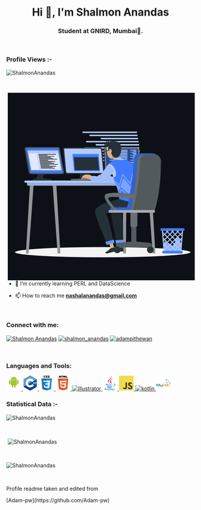 <h1 align="center">Hi 👋, I'm Shalmon Anandas</h1>
<h3 align="center">Student at GNIRD, Mumbai🌟.</h3>

<br>

<p align="right"> <h3>Profile Views :-</h3> <img src="https://komarev.com/ghpvc/?username=ShalmonAnandas&style=flat-square"
    alt="ShalmonAnandas" /> 
  </p>
  
  <br>
  
<p><img align="right" src="https://github.com/ShalmonAnandas/ShalmonAnandas/blob/main/animation_500_kxa883sd.gif" alt="adam-pw" /></p>

- 🌱 I’m currently learning PERL and DataScience

- 📫 How to reach me **nashalanandas@gmail.com**
<br>
<h3 align="left">Connect with me:</h3>
<p align="left">
  <a href="https://www.linkedin.com/in/shalmon-anandas-466845206/" target="blank"><img align="center"
      src="https://raw.githubusercontent.com/rahuldkjain/github-profile-readme-generator/master/src/images/icons/Social/linked-in-alt.svg"
      alt="Shalmon Anandas" height="30" width="40" /></a>
  <a href="https://www.instagram.com/shalmon_anandas/" target="blank"><img align="center"
      src="https://raw.githubusercontent.com/rahuldkjain/github-profile-readme-generator/master/src/images/icons/Social/instagram.svg"
      alt="shalmon_anandas" height="30" width="40" /></a>
 <a href="https://www.twitch.tv/shalmonanandas" target="blank"><img align="center"
      src="https://raw.githubusercontent.com/rahuldkjain/github-profile-readme-generator/master/src/images/icons/Social/twitch.svg"
      alt="adampithewan" height="30" width="40" /></a>
</p>

<br>

<h3 align="left">Languages and Tools:</h3>
<p align="left"> 
<a href="https://developer.android.com" target="_blank" rel="noreferrer"> <img
      src="https://raw.githubusercontent.com/devicons/devicon/master/icons/android/android-original-wordmark.svg"
      alt="android" width="40" height="40" /> </a>      
<a href="https://www.w3schools.com/cpp/" target="_blank" rel="noreferrer">
    <img src="https://raw.githubusercontent.com/devicons/devicon/master/icons/cplusplus/cplusplus-original.svg"
      alt="cplusplus" width="40" height="40" /> </a> 
<a href="https://www.w3schools.com/css/" target="_blank"
    rel="noreferrer"> <img
      src="https://raw.githubusercontent.com/devicons/devicon/master/icons/css3/css3-original-wordmark.svg" alt="css3"
      width="40" height="40" /> </a> 
<a href="https://www.w3.org/html/" target="_blank" rel="noreferrer"> <img
      src="https://raw.githubusercontent.com/devicons/devicon/master/icons/html5/html5-original-wordmark.svg"
      alt="html5" width="40" height="40" /> </a> 
<a href="https://www.adobe.com/in/products/illustrator.html"
    target="_blank" rel="noreferrer"> <img
      src="https://www.vectorlogo.zone/logos/adobe_illustrator/adobe_illustrator-icon.svg" alt="illustrator" width="40"
      height="40" /> </a> 
<a href="https://www.java.com" target="_blank" rel="noreferrer"> <img
      src="https://raw.githubusercontent.com/devicons/devicon/master/icons/java/java-original.svg" alt="java" width="40"
      height="40" /> </a> 
<a href="https://developer.mozilla.org/en-US/docs/Web/JavaScript" target="_blank"
    rel="noreferrer"> <img
      src="https://raw.githubusercontent.com/devicons/devicon/master/icons/javascript/javascript-original.svg"
      alt="javascript" width="40" height="40" /> </a> 
<a href="https://kotlinlang.org" target="_blank" rel="noreferrer">
    <img src="https://www.vectorlogo.zone/logos/kotlinlang/kotlinlang-icon.svg" alt="kotlin" width="40" height="40" />
  </a> <a href="https://www.mysql.com/" target="_blank" rel="noreferrer"> <img
      src="https://raw.githubusercontent.com/devicons/devicon/master/icons/mysql/mysql-original-wordmark.svg"
      alt="mysql" width="40" height="40" /> </a> </a> 
      
<br>

<h3>Statistical Data :-</h3>
<p><img align="center"
    src="https://github-readme-stats.vercel.app/api/top-langs?username=ShalmonAnandas&show_icons=true&locale=en&bg_color=0d1117&text_color=ffffff&layout=compact"
    alt="ShalmonAnandas" 
    bg_color=#808080/></p>

<br>

<p>&nbsp;<img align="center" src="https://github-readme-stats.vercel.app/api?username=ShalmonAnandas&show_icons=true&locale=en&bg_color=0d1117&text_color=ffffff&repo=convoychat"
    alt="ShalmonAnandas" /></p>

<br>

<p><img align="center" src="https://github-readme-streak-stats.herokuapp.com/?user=ShalmonAnandas&theme=dark&background=0d1117&date_format=M%20j%5B%2C%20Y%5D" alt="ShalmonAnandas" /></p>
      
<p align="left"> <a href="https://twitter.com/" target="blank"><img
      src="https://img.shields.io/twitter/follow/?logo=twitter&style=for-the-badge" alt="" /></a> </p>

<p align-"left">Profile readme taken and edited from </p>
[Adam-pw](https://github.com/Adam-pw)
